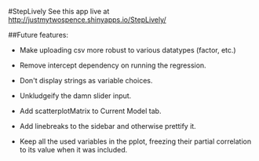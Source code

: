 #StepLively
See this app live at http://justmytwospence.shinyapps.io/StepLively/

##Future features:

* Make uploading csv more robust to various datatypes (factor, etc.)

* Remove intercept dependency on running the regression.

* Don't display strings as variable choices.

* Unkludgeify the damn slider input.

* Add scatterplotMatrix to Current Model tab.

* Add linebreaks to the sidebar and otherwise prettify it.

* Keep all the used variables in the pplot, freezing their partial correlation to its value when it was included.
